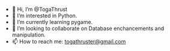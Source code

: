- 👋 Hi, I’m @TogaThrust
- 👀 I’m interested in Python.
- 🌱 I’m currently learning pygame.
- 💞️ I’m looking to collaborate on Database enchancements and manipulation.
- 📫 How to reach me: togathruster@gmail.com

<!---
TogaThrust/TogaThrust is a ✨ special ✨ repository because its `README.md` (this file) appears on your GitHub profile.
You can click the Preview link to take a look at your changes.
--->
